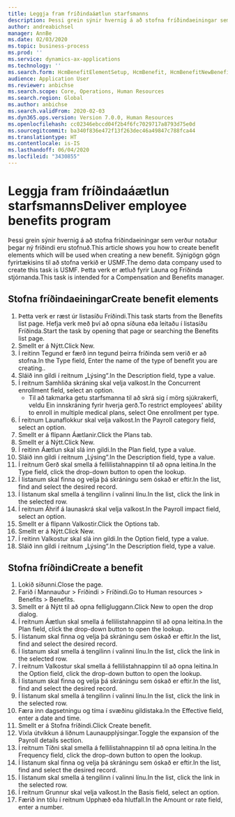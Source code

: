```yaml
---
title: Leggja fram fríðindaáætlun starfsmanns
description: Þessi grein sýnir hvernig á að stofna fríðindaeiningar sem verður notaður þegar ný fríðindi eru stofnuð.
author: andreabichsel
manager: AnnBe
ms.date: 02/03/2020
ms.topic: business-process
ms.prod: ''
ms.service: dynamics-ax-applications
ms.technology: ''
ms.search.form: HcmBenefitElementSetup, HcmBenefit, HcmBenefitNewBenefit, HcmBenefitPlanLookup, BenefitWorkspace, HcmBenefitSummaryPart
audience: Application User
ms.reviewer: anbichse
ms.search.scope: Core, Operations, Human Resources
ms.search.region: Global
ms.author: anbichse
ms.search.validFrom: 2020-02-03
ms.dyn365.ops.version: Version 7.0.0, Human Resources
ms.openlocfilehash: cc02346ebccd04f2b4f6fc7029717a8793d75e0d
ms.sourcegitcommit: ba340f836e472f13f263dec46a49847c788fca44
ms.translationtype: HT
ms.contentlocale: is-IS
ms.lasthandoff: 06/04/2020
ms.locfileid: "3430855"
---
```

# <a name="deliver-employee-benefits-program"></a><span data-ttu-id="e7b99-103">Leggja fram fríðindaáætlun starfsmanns</span><span class="sxs-lookup"><span data-stu-id="e7b99-103">Deliver employee benefits program</span></span>

<span data-ttu-id="e7b99-104">Þessi grein sýnir hvernig á að stofna fríðindaeiningar sem verður notaður þegar ný fríðindi eru stofnuð.</span><span class="sxs-lookup"><span data-stu-id="e7b99-104">This article shows you how to create benefit elements which will be used when creating a new benefit.</span></span> <span data-ttu-id="e7b99-105">Sýnigögn gögn fyrirtækisins til að stofna verkið er USMF.</span><span class="sxs-lookup"><span data-stu-id="e7b99-105">The demo data company used to create this task is USMF.</span></span> <span data-ttu-id="e7b99-106">Þetta verk er ætluð fyrir Launa og Fríðinda stjórnanda.</span><span class="sxs-lookup"><span data-stu-id="e7b99-106">This task is intended for a Compensation and Benefits manager.</span></span>


## <a name="create-benefit-elements"></a><span data-ttu-id="e7b99-107">Stofna fríðindaeiningar</span><span class="sxs-lookup"><span data-stu-id="e7b99-107">Create benefit elements</span></span>
1. <span data-ttu-id="e7b99-108">Þetta verk er ræst úr listasíðu Fríðindi.</span><span class="sxs-lookup"><span data-stu-id="e7b99-108">This task starts from the Benefits list page.</span></span> <span data-ttu-id="e7b99-109">Hefja verk með því að opna síðuna eða leitaðu í listasíðu Fríðinda.</span><span class="sxs-lookup"><span data-stu-id="e7b99-109">Start the task by opening that page or searching the Benefits list page.</span></span>
2. <span data-ttu-id="e7b99-110">Smellt er á Nýtt.</span><span class="sxs-lookup"><span data-stu-id="e7b99-110">Click New.</span></span>
3. <span data-ttu-id="e7b99-111">Í reitinn Tegund er færð inn tegund þeirra fríðinda sem verið er að stofna.</span><span class="sxs-lookup"><span data-stu-id="e7b99-111">In the Type field, Enter the name of the type of benefit you are creating..</span></span>
4. <span data-ttu-id="e7b99-112">Sláið inn gildi í reitnum „Lýsing“.</span><span class="sxs-lookup"><span data-stu-id="e7b99-112">In the Description field, type a value.</span></span>
5. <span data-ttu-id="e7b99-113">Í reitnum Samhliða skráning skal velja valkost.</span><span class="sxs-lookup"><span data-stu-id="e7b99-113">In the Concurrent enrollment field, select an option.</span></span>
    * <span data-ttu-id="e7b99-114">Til að takmarka getu starfsmanna til að skrá sig í mörg sjúkrakerfi, veldu Ein innskráning fyrir hverja gerð.</span><span class="sxs-lookup"><span data-stu-id="e7b99-114">To restrict employees' ability to enroll in multiple medical plans, select One enrollment per type.</span></span>  
6. <span data-ttu-id="e7b99-115">Í reitnum Launaflokkur skal velja valkost.</span><span class="sxs-lookup"><span data-stu-id="e7b99-115">In the Payroll category field, select an option.</span></span>
7. <span data-ttu-id="e7b99-116">Smellt er á flipann Áætlanir.</span><span class="sxs-lookup"><span data-stu-id="e7b99-116">Click the Plans tab.</span></span>
8. <span data-ttu-id="e7b99-117">Smellt er á Nýtt.</span><span class="sxs-lookup"><span data-stu-id="e7b99-117">Click New.</span></span>
9. <span data-ttu-id="e7b99-118">Í reitinn Áætlun skal slá inn gildi.</span><span class="sxs-lookup"><span data-stu-id="e7b99-118">In the Plan field, type a value.</span></span>
10. <span data-ttu-id="e7b99-119">Sláið inn gildi í reitnum „Lýsing“.</span><span class="sxs-lookup"><span data-stu-id="e7b99-119">In the Description field, type a value.</span></span>
11. <span data-ttu-id="e7b99-120">Í reitnum Gerð skal smella á fellilistahnappinn til að opna leitina.</span><span class="sxs-lookup"><span data-stu-id="e7b99-120">In the Type field, click the drop-down button to open the lookup.</span></span>
12. <span data-ttu-id="e7b99-121">Í listanum skal finna og velja þá skráningu sem óskað er eftir.</span><span class="sxs-lookup"><span data-stu-id="e7b99-121">In the list, find and select the desired record.</span></span>
13. <span data-ttu-id="e7b99-122">Í listanum skal smella á tengilinn í valinni línu.</span><span class="sxs-lookup"><span data-stu-id="e7b99-122">In the list, click the link in the selected row.</span></span>
14. <span data-ttu-id="e7b99-123">Í reitnum Áhrif á launaskrá skal velja valkost.</span><span class="sxs-lookup"><span data-stu-id="e7b99-123">In the Payroll impact field, select an option.</span></span>
15. <span data-ttu-id="e7b99-124">Smellt er á flipann Valkostir.</span><span class="sxs-lookup"><span data-stu-id="e7b99-124">Click the Options tab.</span></span>
16. <span data-ttu-id="e7b99-125">Smellt er á Nýtt.</span><span class="sxs-lookup"><span data-stu-id="e7b99-125">Click New.</span></span>
17. <span data-ttu-id="e7b99-126">Í reitinn Valkostur skal slá inn gildi.</span><span class="sxs-lookup"><span data-stu-id="e7b99-126">In the Option field, type a value.</span></span>
18. <span data-ttu-id="e7b99-127">Sláið inn gildi í reitnum „Lýsing“.</span><span class="sxs-lookup"><span data-stu-id="e7b99-127">In the Description field, type a value.</span></span>

## <a name="create-a-benefit"></a><span data-ttu-id="e7b99-128">Stofna fríðindi</span><span class="sxs-lookup"><span data-stu-id="e7b99-128">Create a benefit</span></span>
1. <span data-ttu-id="e7b99-129">Lokið síðunni.</span><span class="sxs-lookup"><span data-stu-id="e7b99-129">Close the page.</span></span>
2. <span data-ttu-id="e7b99-130">Farið í Mannauður > Fríðindi > Fríðindi.</span><span class="sxs-lookup"><span data-stu-id="e7b99-130">Go to Human resources > Benefits > Benefits.</span></span>
3. <span data-ttu-id="e7b99-131">Smellt er á Nýtt til að opna felligluggann.</span><span class="sxs-lookup"><span data-stu-id="e7b99-131">Click New to open the drop dialog.</span></span>
4. <span data-ttu-id="e7b99-132">Í reitnum Áætlun skal smella á fellilistahnappinn til að opna leitina.</span><span class="sxs-lookup"><span data-stu-id="e7b99-132">In the Plan field, click the drop-down button to open the lookup.</span></span>
5. <span data-ttu-id="e7b99-133">Í listanum skal finna og velja þá skráningu sem óskað er eftir.</span><span class="sxs-lookup"><span data-stu-id="e7b99-133">In the list, find and select the desired record.</span></span>
6. <span data-ttu-id="e7b99-134">Í listanum skal smella á tengilinn í valinni línu.</span><span class="sxs-lookup"><span data-stu-id="e7b99-134">In the list, click the link in the selected row.</span></span>
7. <span data-ttu-id="e7b99-135">Í reitnum Valkostur skal smella á fellilistahnappinn til að opna leitina.</span><span class="sxs-lookup"><span data-stu-id="e7b99-135">In the Option field, click the drop-down button to open the lookup.</span></span>
8. <span data-ttu-id="e7b99-136">Í listanum skal finna og velja þá skráningu sem óskað er eftir.</span><span class="sxs-lookup"><span data-stu-id="e7b99-136">In the list, find and select the desired record.</span></span>
9. <span data-ttu-id="e7b99-137">Í listanum skal smella á tengilinn í valinni línu.</span><span class="sxs-lookup"><span data-stu-id="e7b99-137">In the list, click the link in the selected row.</span></span>
10. <span data-ttu-id="e7b99-138">Færa inn dagsetningu og tíma í svæðinu gildistaka.</span><span class="sxs-lookup"><span data-stu-id="e7b99-138">In the Effective field, enter a date and time.</span></span>
11. <span data-ttu-id="e7b99-139">Smellt er á Stofna fríðindi.</span><span class="sxs-lookup"><span data-stu-id="e7b99-139">Click Create benefit.</span></span>
12. <span data-ttu-id="e7b99-140">Víxla útvíkkun á liðnum Launaupplýsingar.</span><span class="sxs-lookup"><span data-stu-id="e7b99-140">Toggle the expansion of the Payroll details section.</span></span>
13. <span data-ttu-id="e7b99-141">Í reitnum Tíðni skal smella á fellilistahnappinn til að opna leitina.</span><span class="sxs-lookup"><span data-stu-id="e7b99-141">In the Frequency field, click the drop-down button to open the lookup.</span></span>
14. <span data-ttu-id="e7b99-142">Í listanum skal finna og velja þá skráningu sem óskað er eftir.</span><span class="sxs-lookup"><span data-stu-id="e7b99-142">In the list, find and select the desired record.</span></span>
15. <span data-ttu-id="e7b99-143">Í listanum skal smella á tengilinn í valinni línu.</span><span class="sxs-lookup"><span data-stu-id="e7b99-143">In the list, click the link in the selected row.</span></span>
16. <span data-ttu-id="e7b99-144">Í reitnum Grunnur skal velja valkost.</span><span class="sxs-lookup"><span data-stu-id="e7b99-144">In the Basis field, select an option.</span></span>
17. <span data-ttu-id="e7b99-145">Færið inn tölu í reitnum Upphæð eða hlutfall.</span><span class="sxs-lookup"><span data-stu-id="e7b99-145">In the Amount or rate field, enter a number.</span></span>

